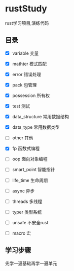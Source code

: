# rustStudy
rust学习项目,演练代码

## 目录

- [x] variable 变量
- [x] mathter 模式匹配
- [x] error 错误处理
- [x] pack 包管理
- [x] possession 所有权
- [x] test 测试
- [x] data_structure 常用数据结构
- [x] data_type 常用数据类型
- [ ] other 其他
- [x] fp 函数式编程
- [ ] oop 面向对象编程
- [ ] smart_point 智能指针
- [ ] life_time 生命周期
- [ ] async 异步
- [ ] threads 多线程
- [ ] typer 类型系统
- [ ] unsafe 不安全rust
- [ ] macro 宏



## 学习步骤
先学一遍基础再学一遍单元